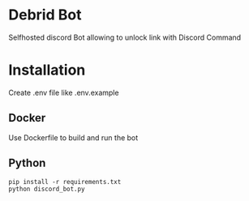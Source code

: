 # Debrid Bot

Selfhosted discord Bot allowing to unlock link with Discord Command


# Installation
Create .env file like .env.example

## Docker
Use Dockerfile to build and run the bot 

## Python 

    pip install -r requirements.txt
    python discord_bot.py
